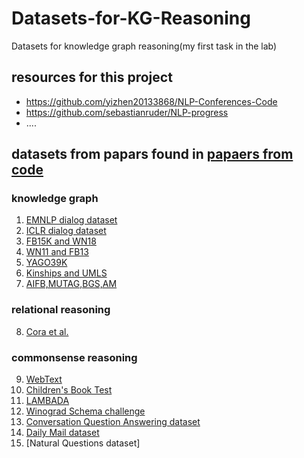 # Datasets-for-KG-Reasoning
Datasets for knowledge graph reasoning(my first task in the lab)

## resources for this project
* https://github.com/yizhen20133868/NLP-Conferences-Code
* https://github.com/sebastianruder/NLP-progress
* ....

## datasets from papars found in [papaers from code](https://paperswithcode.com/sota)
### knowledge graph ###
1. [EMNLP dialog dataset](paperswithcode/EMNLP-dialog.md)
2. [ICLR dialog dataset](paperswithcode/ICLR-dialog.md)
3. [FB15K and WN18](paperswithcode/FB15K&WN18.md)
4. [WN11 and FB13](paperswithcode/WN11&FB13.md)
5. [YAGO39K](paperswithcode/YAGO39K.md)
6. [Kinships and UMLS](paperswithcode/Kinships&UMLS.md)
7. [AIFB,MUTAG,BGS,AM](paperswithcode/AIFB&MUTAG&BGS&AM.md)
### relational reasoning ###
8. [Cora et al.](paperswithcode/Cora.md)
### commonsense reasoning ###
9. [WebText](paperswithcode/WebText.md)
10. [Children's Book Test](paperswithcode/CBT.md)
11. [LAMBADA](paperswithcode/LAMBADA.md)
12. [Winograd Schema challenge](paperswithcode/Winograd.md)
13. [Conversation Question Answering dataset](paperswithcode/CoQA.md)
14. [Daily Mail dataset](paperswithcode/CNN&DailyMail.md)
15. [Natural Questions dataset]
